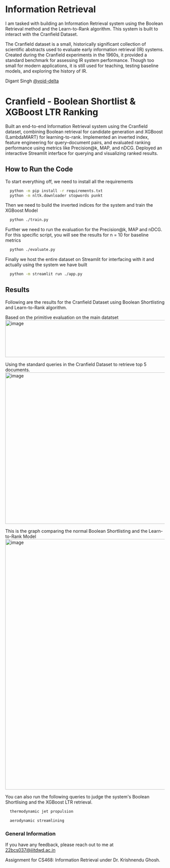 
# Information Retrieval

I am tasked with building an Information Retrieval system using the Boolean Retrieval method and the Learn-to-Rank algorithm. This system is built to interact with the Cranfield Dataset. 

The Cranfield dataset is a small, historically significant collection of scientific abstracts used to evaluate early information retrieval (IR) systems. Created during the Cranfield experiments in the 1960s, it provided a standard benchmark for assessing IR system performance. Though too small for modern applications, it is still used for teaching, testing baseline models, and exploring the history of IR. 

Digant Singh [@void-delta](https://www.github.com/void-delta)
# Cranfield - Boolean Shortlist & XGBoost LTR Ranking

Built an end-to-end Information Retrieval system using the Cranfield dataset, combining Boolean retrieval for candidate generation and XGBoost (LambdaMART) for learning-to-rank. Implemented an inverted index, feature engineering for query–document pairs, and evaluated ranking performance using metrics like Precision@k, MAP, and nDCG. Deployed an interactive Streamlit interface for querying and visualizing ranked results.
## How to Run the Code
To start everything off, we need to install all the requirements
```bash
  python -m pip install -r requirements.txt
  python -m nltk.downloader stopwords punkt
```
Then we need to build the inverted indices for the system and train the XGBoost Model
```bash
  python ./train.py
```
Further we need to run the evaluation for the Precision@k, MAP and nDCG. For this specific script, you will see the results for n = 10 for baseline metrics
```bash
  python ./evaluate.py
```
Finally we host the entire dataset on Streamlit for interfacing with it and actually using the system we have built
```bash
  python -m streamlit run ./app.py
```
## Results

Following are the results for the Cranfield Dataset using Boolean Shortlisting and Learn-to-Rank algorithm. 

Based on the primitive evaluation on the main datatset
<img width="1251" height="117" alt="image" src="https://github.com/user-attachments/assets/86940213-3817-4e84-af57-76bc6782b9fe" />

Using the standard queries in the Cranfield Dataset to retrieve top 5 documents.
<img width="1778" height="477" alt="image" src="https://github.com/user-attachments/assets/454216dd-4ff2-4a3d-8898-d4cad12eb3f1" />

This is the graph comparing the normal Boolean Shortlisting and the Learn-to-Rank Model
<img width="986" height="789" alt="image" src="https://github.com/user-attachments/assets/d70c6397-0c77-49a9-a1e5-3f6c558215f9" />


You can also run the following queries to judge the system's Boolean Shortlising and the XGBoost LTR retrieval.

```bash
  thermodynamic jet propulsion
```
```bash
  aerodynamic streamlining
```

### General Information
If you have any feedback, please reach out to me at
22bcs037@iiitdwd.ac.in


Assignment for CS468: Information Retrieval under Dr. Krishnendu Ghosh.

